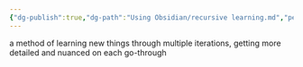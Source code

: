 ```yaml
---
{"dg-publish":true,"dg-path":"Using Obsidian/recursive learning.md","permalink":"/using-obsidian/recursive-learning/","noteIcon":"","created":"","updated":""}
---
```


a method of learning new things through multiple iterations, getting more detailed and nuanced on each go-through